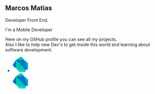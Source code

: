 ## Marcos Matias

Developer Front End.

I'm a Mobile Developer<br/>

Here on my GitHub profile you can see all my projects.  
Also I like to help new Dev's to get inside this world and learning about software development.

<ul>
  <li><img src="https://raw.githubusercontent.com/devicons/devicon/master/icons/dart/dart-original.svg" width="50"></li>
  <img src="https://raw.githubusercontent.com/devicons/devicon/master/icons/dart/dart-original.svg" width="50">
</ul>




